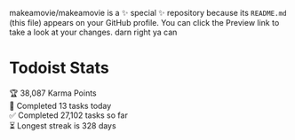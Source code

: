 makeamovie/makeamovie is a ✨ special ✨ repository because its `README.md` (this file) appears on your GitHub profile.
You can click the Preview link to take a look at your changes. darn right ya can

# Todoist Stats

<!-- TODO-IST:START -->
🏆  38,087 Karma Points           
🌸  Completed 13 tasks today           
✅  Completed 27,102 tasks so far           
⏳  Longest streak is 328 days
<!-- TODO-IST:END -->